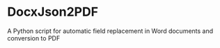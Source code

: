 # DocxJson2PDF
A Python script for automatic field replacement in Word documents and conversion to PDF
